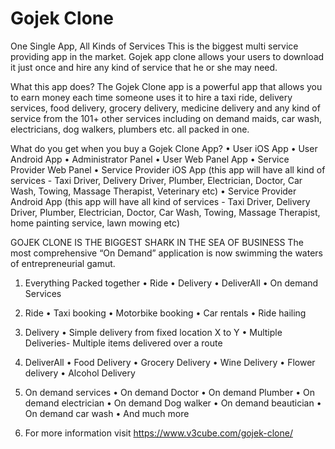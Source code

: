 # Gojek Clone
One Single App, All Kinds of Services
This is the biggest multi service providing app in the market. Gojek app clone allows your users to download it just once and hire any kind of service that he or she may need. 

What this app does?
The Gojek Clone app is a powerful app that allows you to earn money each time someone uses it to hire a taxi ride, delivery services, food delivery, grocery delivery, medicine delivery and any kind of service from the 101+ other services including on demand maids, car wash, electricians, dog walkers, plumbers etc. all packed in one.

What do you get when you buy a Gojek Clone App?
•	User iOS App
•	User Android App
•	Administrator Panel
•	User Web Panel App
•	Service Provider Web Panel
•	Service Provider iOS App (this app will have all kind of services - Taxi Driver, Delivery Driver, Plumber, Electrician, Doctor, Car Wash, Towing, Massage Therapist, Veterinary etc)
•	Service Provider Android App (this app will have all kind of services - Taxi Driver, Delivery Driver, Plumber, Electrician, Doctor, Car Wash, Towing, Massage Therapist, home painting service, lawn mowing etc)

GOJEK CLONE IS THE BIGGEST SHARK IN THE SEA OF BUSINESS
The most comprehensive “On Demand” application is now swimming the waters of entrepreneurial gamut. 

1.	Everything Packed together
•	Ride
•	Delivery
•	DeliverAll
•	On demand Services

2.	Ride
•	Taxi booking
•	Motorbike booking
•	Car rentals
•	Ride hailing

3.	Delivery
•	Simple delivery from fixed location X to Y
•	Multiple Deliveries- Multiple items delivered over a route

4.	DeliverAll
•	Food Delivery
•	Grocery Delivery
•	Wine Delivery
•	Flower delivery
•	Alcohol Delivery

5.	On demand services
•	On demand Doctor
•	On demand Plumber
•	On demand electrician
•	On demand Dog walker
•	On demand beautician
•	On demand car wash
•	And much more

6.	For more information visit https://www.v3cube.com/gojek-clone/
